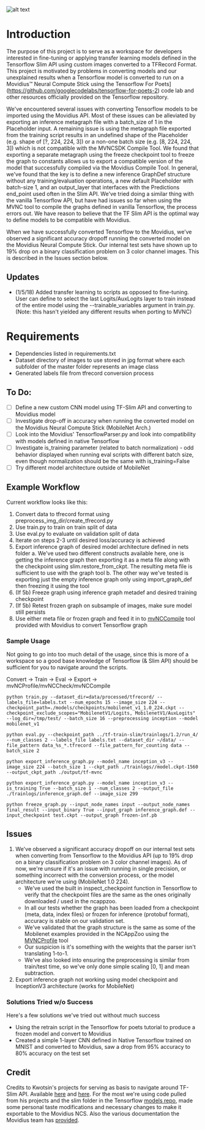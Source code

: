 ![alt text](https://www.sewp.nasa.gov/images/ch_logos/ch_54/ch_54.png "Technica")

# Introduction

The purpose of this project is to serve as a workspace for developers interested in fine-tuning or applying transfer learning models defined in the Tensorflow Slim API using custom images converted to a TFRecord Format. This project is motivated by problems in converting models and our unexplained results when a Tensorflow model is converted to run on a Movidius™ Neural Compute Stick using the Tensorflow For Poets](https://github.com/googlecodelabs/tensorflow-for-poets-2) code lab and other resources officially provided on the Tensorflow repository.

We've encountered several issues with converting Tensorflow models to be imported using the Movidius API. Most of these issues can be alleviated by exporting an inference metagraph file with a batch_size of 1 in the Placeholder input. A remaining issue is using the metagraph file exported from the training script results in an undefined shape of the Placeholder (e.g. shape of [?, 224, 224, 3]) or a non-one batch size (e.g. [8, 224, 224, 3]) which is not compatible with the MVNCSDK Compile Tool. We found that exporting a separate metagraph using the freeze checkpoint tool to freeze the graph to constants allows us to export a compatible version of the model that successfully compiled via the Movidius Compile Tool. In general, we've found that the key is to define a new inference GraphDef structure without any training/evaluation operations, a new default Placeholder with batch-size 1, and an output_layer that interfaces with the Predictions end_point used often in the Slim API. We've tried doing a similar thing with the vanilla Tensorflow API, but have had issues so far when using the MVNC tool to compile the graphs defined in vanilla Tensorflow, the process errors out. We have reason to believe that the TF Slim API is the optimal way to define models to be compatible with Movidius.

When we have successfully converted Tensorflow to the Movidius, we’ve observed a significant accuracy dropoff running the converted model on the Movidius Neural Compute Stick. Our internal test sets have shown up to 19% drop on a binary classification problem on 3 color channel images. This is described in the Issues section below.


## Updates
+ (1/5/18) Added transfer learning to scripts as opposed to fine-tuning. User can define to select the last Logits/AuxLogits layer to train instead of the entire model using the --trainable_variables argument in train.py. (Note: this hasn't yielded any different results when porting to MVNC)

# Requirements
+ Dependencies listed in requirements.txt
+ Dataset directory of images to use stored in jpg format where each subfolder of the master folder represents an image class
+ Generated labels file from tfrecord conversion process

## To Do:
- [ ] Define a new custom CNN model using TF-Slim API and converting to Movidius model
- [ ] Investigate drop-off in accuracy when running the converted model on the Movidius Neural Compute Stick (MobileNet Arch.)
- [ ] Look into the Movidius' TensorflowParser.py and look into compatibility with models defined in native Tensorflow
- [ ] Investigate is_training parameter (related to batch normalization) - odd behavior displayed when running eval scripts with different batch size, even though normalization should be the same with is_training=False
- [ ] Try different model architecture outside of MobileNet

## Example Workflow

Current workflow looks like this:
1. Convert data to tfrecord format using preprocess_img_dir/create_tfrecord.py
2. Use train.py to train on train split of data
3. Use eval.py to evaluate on validation split of data
4. Iterate on steps 2-3 until desired loss/accuracy is achieved
5. Export inference graph of desired model architecture defined in nets folder
	a. We've used two different constructs available here, one is getting the inference graph then exporting it as a meta file along with the checkpoint using slim.restore_from_ckpt. The resulting meta file is sufficient to use with the graph tool
	b. The other way we've tested is exporting just the empty inference graph only using import_graph_def then freezing it using the tool
6. (If 5b) Freeze graph using inference graph metadef and desired training checkpoint
7. (If 5b) Retest frozen graph on subsample of images, make sure model still persists
8. Use either meta file or frozen graph and feed it in to [mvNCCompile](https://github.com/movidius/ncsdk/blob/master/docs/tools/compile.md) tool provided with Movidius to convert Tensorflow graph

### Sample Usage
Not going to go into too much detail of the usage, since this is more of a workspace so a good base knowledge of Tensorflow (& Slim API) should be sufficient for you to navigate around the scripts.

Convert -> Train -> Eval -> Export -> mvNCProfile/mvNCCheck/mvNCCompile


```
python train.py --dataset_dir=data/processed/tfrecord/ --labels_file=labels.txt --num_epochs 15 --image_size 224 --checkpoint_path=./models/checkpoints/mobilenet_v1_1.0_224.ckpt --checkpoint_exclude_scopes="MobilenetV1/Logits, MobilenetV1/AuxLogits" --log_dir=/tmp/test/ --batch_size 16 --preprocessing inception --model mobilenet_v1
```
```
python eval.py --checkpoint_path ../tf-train-slim/trainlogs/1.2/run_4/ --num_classes 2 --labels_file labels.txt --dataset_dir ~/data/ --file_pattern data_%s_*.tfrecord --file_pattern_for_counting data --batch_size 2
```
```
python export_inference_graph.py --model_name inception_v3 --image_size 224 --batch_size 1 --ckpt_path ./trainlogs//model.ckpt-1560 --output_ckpt_path ./output/tf-mvnc
```
```
python export_inference_graph.py --model_name inception_v3 --is_training True --batch_size 1 --num_classes 2 --output_file ./trainlogs/inference_graph.def --image_size 299
```
```
python freeze_graph.py --input_node_names input --output_node_names final_result --input_binary True --input_graph inference_graph.def --input_checkpoint test.ckpt --output_graph frozen-inf.pb
```


## Issues
1. We've observed a significant accuracy dropoff on our internal test sets when converting from Tensorflow to the Movidius API (up to 19% drop on a binary classification problem on 3 color channel images). As of now, we're unsure if it's an issue with running in single precision, or something incorrect with the conversion process, or the model architecture we're using (MobileNet 1.0 224).
	+ We've used the built in inspect_checkpoint function in Tensorflow to verify that the checkpoint files are the same as the ones originally downloaded / used in the ncappzoo.
	+ In all our tests whether the graph has been loaded from a checkpoint (meta, data, index files) or frozen for inference (protobuf format), accuracy is stable on our validation set.
	+ We've validated that the graph structure is the same as some of the Mobilenet examples provided in the NCAppZoo using the [MVNCProfile](https://github.com/movidius/ncsdk/blob/master/docs/tools/profile.md) tool
	+ Our suspicion is it's something with the weights that the parser isn't translating 1-to-1.
	+ We've also looked into ensuring the preprocessing is similar from train/test time, so we've only done simple scaling [0, 1] and mean subtraction.
2. Export inference graph not working using model checkpoint and InceptionV3 architecture (works for MobileNet)

### Solutions Tried w/o Success
Here's a few solutions we've tried out without much success
+ Using the retrain script in the Tensorflow for poets tutorial to produce a frozen model and convert to Movidius
+ Created a simple 1-layer CNN defined in Native Tensorflow trained on MNIST and converted to Movidius, saw a drop from 95% accuracy to 80% accuracy on the test set


## Credit
Credits to Kwotsin's projects for serving as basis to navigate around TF-Slim API. Available [here](https://github.com/kwotsin/create_tfrecords) and [here](https://github.com/kwotsin/transfer_learning_tutorial). For the most we're using code pulled from his projects and the slim folder in the Tensorflow [models repo](https://github.com/tensorflow/models/), made some personal taste modifications and necessary changes to make it exportable to the Movidius NCS. Also the various documentation the Movidius team has [provided](https://github.com/movidius/ncsdk).
